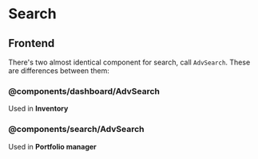 # Search


## Frontend

There's two almost identical component for search, call `AdvSearch`. These are differences between them:

### @components/dashboard/AdvSearch

Used in **Inventory**

### @components/search/AdvSearch

Used in **Portfolio manager**
